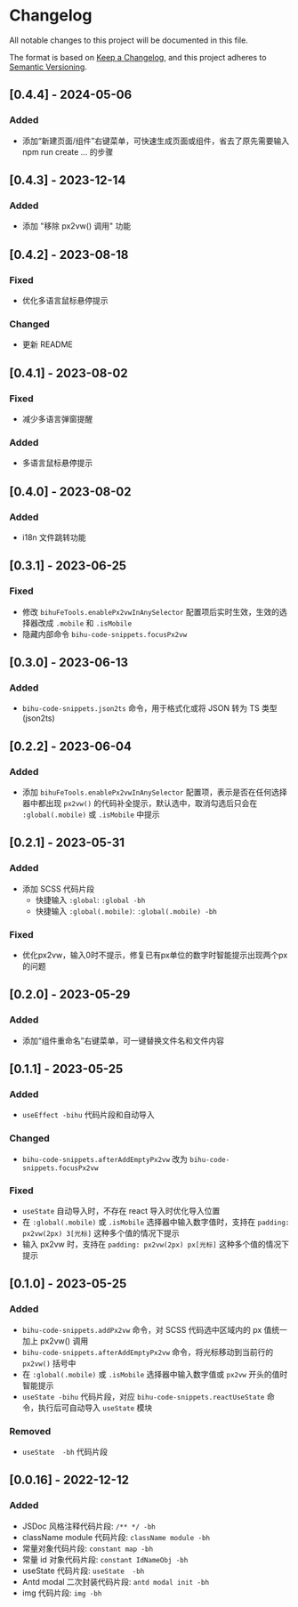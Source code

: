 # Changelog

All notable changes to this project will be documented in this file.

The format is based on [Keep a Changelog](https://keepachangelog.com/en/1.0.0/),
and this project adheres to [Semantic Versioning](https://semver.org/spec/v2.0.0.html).

## [0.4.4] - 2024-05-06

### Added

- 添加“新建页面/组件”右键菜单，可快速生成页面或组件，省去了原先需要输入 npm run create ... 的步骤

## [0.4.3] - 2023-12-14

### Added

- 添加 "移除 px2vw() 调用" 功能

## [0.4.2] - 2023-08-18

### Fixed

- 优化多语言鼠标悬停提示

### Changed

- 更新 README

## [0.4.1] - 2023-08-02

### Fixed

- 减少多语言弹窗提醒

### Added

- 多语言鼠标悬停提示

## [0.4.0] - 2023-08-02

### Added

- i18n 文件跳转功能

## [0.3.1] - 2023-06-25

### Fixed

- 修改 `bihuFeTools.enablePx2vwInAnySelector` 配置项后实时生效，生效的选择器改成 `.mobile` 和 `.isMobile`
- 隐藏内部命令 `bihu-code-snippets.focusPx2vw`

## [0.3.0] - 2023-06-13

### Added

- `bihu-code-snippets.json2ts` 命令，用于格式化或将 JSON 转为 TS 类型(json2ts)

## [0.2.2] - 2023-06-04

### Added

- 添加 `bihuFeTools.enablePx2vwInAnySelector` 配置项，表示是否在任何选择器中都出现 `px2vw()` 的代码补全提示，默认选中，取消勾选后只会在 `:global(.mobile)` 或 `.isMobile` 中提示

## [0.2.1] - 2023-05-31

### Added

- 添加 SCSS 代码片段
  - 快捷输入 `:global`: `:global -bh`
  - 快捷输入 `:global(.mobile)`: `:global(.mobile) -bh`

### Fixed

- 优化px2vw，输入0时不提示，修复已有px单位的数字时智能提示出现两个px的问题

## [0.2.0] - 2023-05-29

### Added

- 添加“组件重命名”右键菜单，可一键替换文件名和文件内容

## [0.1.1] - 2023-05-25

### Added

- `useEffect -bihu` 代码片段和自动导入

### Changed

- `bihu-code-snippets.afterAddEmptyPx2vw` 改为 `bihu-code-snippets.focusPx2vw`

### Fixed

- `useState` 自动导入时，不存在 react 导入时优化导入位置
- 在 `:global(.mobile)` 或 `.isMobile` 选择器中输入数字值时，支持在 `padding: px2vw(2px) 3[光标]` 这种多个值的情况下提示
- 输入 px2vw 时，支持在 `padding: px2vw(2px) px[光标]` 这种多个值的情况下提示

## [0.1.0] - 2023-05-25

### Added

- `bihu-code-snippets.addPx2vw` 命令，对 SCSS 代码选中区域内的 px 值统一加上 px2vw() 调用
- `bihu-code-snippets.afterAddEmptyPx2vw` 命令，将光标移动到当前行的 `px2vw()` 括号中
- 在 `:global(.mobile)` 或 `.isMobile` 选择器中输入数字值或 `px2vw` 开头的值时智能提示
- `useState -bihu` 代码片段，对应 `bihu-code-snippets.reactUseState` 命令，执行后可自动导入 `useState` 模块

### Removed

- `useState  -bh` 代码片段

## [0.0.16] - 2022-12-12

### Added

- JSDoc 风格注释代码片段: `/** */ -bh`
- className module 代码片段: `className module -bh`
- 常量对象代码片段: `constant map -bh`
- 常量 id 对象代码片段: `constant IdNameObj -bh`
- useState 代码片段: `useState  -bh`
- Antd modal 二次封装代码片段: `antd modal init -bh`
- img 代码片段: `img -bh`
